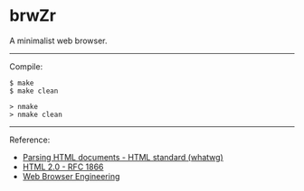 # brwZr

A minimalist web browser.

---
Compile:

```
$ make
$ make clean

> nmake
> nmake clean
```

---
Reference:

* [Parsing HTML documents - HTML standard (whatwg)](https://html.spec.whatwg.org/multipage/parsing.html#parsing)
* [HTML 2.0 - RFC 1866](https://www.rfc-editor.org/rfc/rfc1866.html)
* [Web Browser Engineering](https://browser.engineering/)
